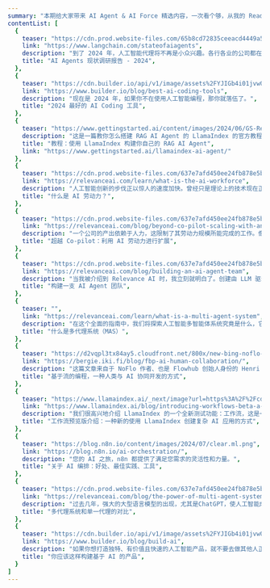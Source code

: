 ```yaml
---
summary: "本期给大家带来 AI Agent & AI Force 精选内容，一次看个够，从我的 Read it Later 中挑选整理而成。"
contentList: [
  {
    teaser: "https://cdn.prod.website-files.com/65b8cd72835ceeacd4449a53/6735c972bced5e29463aa2dc_3.%20In%20your%20opinion%2C%20which%20tasks.svg",
    link: "https://www.langchain.com/stateofaiagents",
    description: "到了 2024 年，人工智能代理将不再是小众兴趣。各行各业的公司都在更加严肃地考虑将代理整合到他们的工作流程中——从自动化日常任务，到协助数据分析或编写代码。",
    title: "AI Agents 现状调研报告 - 2024",
  },
  {
    teaser: "https://cdn.builder.io/api/v1/image/assets%2FYJIGb4i01jvw0SRdL5Bt%2Fa8a501e9483946fb8f8f1c8df09f5d8c?width=705",
    link: "https://www.builder.io/blog/best-ai-coding-tools",
    description: "现在是 2024 年，如果你不在使用人工智能编程，那你就落伍了。",
    title: "2024 最好的 AI Coding 工具",
  },
  {
    teaser: "https://www.gettingstarted.ai/content/images/2024/06/GS-ReAct-LlamaIndex-Diagram.png",
    description: "这是一篇教你怎么搭建 RAG AI Agent 的 LlamaIndex 的官方教程。",
    title: "教程：使用 LlamaIndex 构建你自己的 RAG AI Agent",
    link: "https://www.gettingstarted.ai/llamaindex-ai-agent/"
  },
  {
    teaser: "https://cdn.prod.website-files.com/637e7afd450ee24fb878e5b0/66f3c1f60d6cde6701759e7f_664592280a6c030430326cdc_AI%2520Workforce.png",
    link: "https://relevanceai.com/learn/what-is-the-ai-workforce",
    description: "人工智能创新的步伐正以惊人的速度加快。曾经只是理论上的技术现在正成为现实的可能。各行各业的公司正越来越多地采用人工智能来自动化任务，提高生产力，创造新的可能性。",
    title: "什么是 AI 劳动力？",
  },
  {
    teaser: "https://cdn.prod.website-files.com/637e7afd450ee24fb878e5b0/661f5f88bc99b6f9cdea5f40_https%253A%252F%252Fsubstack-post-media.s3.amazonaws.com%252Fpublic%252Fimages%252F1969d972-adf2-4571-b84b-d1fa8db14357_1095x795.png",
    link: "https://relevanceai.com/blog/beyond-co-pilot-scaling-with-an-ai-workforce",
    description: "一个公司的产出依赖于人力，这限制了其劳动力规模所能完成的工作。像计算和网络接入这样的突破推动了显著的生产率增长，但这些进步受到同一个共同因素的限制：人头数。",
    title: "超越 Co-pilot：利用 AI 劳动力进行扩展",
  },
  {
    teaser: "https://cdn.prod.website-files.com/637e7afd450ee24fb878e5b0/661f657776491a691dadd753_https%253A%252F%252Fsubstack-post-media.s3.amazonaws.com%252Fpublic%252Fimages%252F3d89708a-5154-4ea4-be6a-eff171eb0fb2_699x364.png",
    link: "https://relevanceai.com/blog/building-an-ai-agent-team",
    description: "当我被介绍到 Relevance AI 时，我立刻就明白了。创建由 LLM 驱动的东西来自动化工作的灵活性吸引了我这个营销自动化书呆子。动态推理能力意味着我现在可以自动化那些总是放在太难篮子里的东西。部分原因是因为它是低代码的，部分原因是迭代周期可以多么容易。",
    title: "构建一支 AI Agent 团队",
  },
  {
    teaser: "",
    link: "https://relevanceai.com/learn/what-is-a-multi-agent-system",
    description: "在这个全面的指南中，我们将探索人工智能多智能体系统究竟是什么，它们的关键能力，它们的工作原理，应用和示例，实际实施考虑，以及人工智能的整合如何解锁新的可能性。",
    title: "什么是多代理系统（MAS）",
  },
  {
    teaser: "https://d2vqpl3tx84ay5.cloudfront.net/800x/new-bing-noflo-component.png",
    link: "https://bergie.iki.fi/blog/fbp-ai-human-collaboration/",
    description: "这篇文章来自于 NoFlo 作者、也是 Flowhub 创始人身份的 Henri Bergius。",
    title: "基于流的编程，一种人类与 AI 协同开发的方式",
  },
  {
    teaser: "https://www.llamaindex.ai/_next/image?url=https%3A%2F%2Fcdn.sanity.io%2Fimages%2F7m9jw85w%2Fproduction%2F4db2cf184b7318891c997552e832638838e67620-1164x758.png%3Ffit%3Dmax%26auto%3Dformat&w=1200&q=75",
    link: "https://www.llamaindex.ai/blog/introducing-workflows-beta-a-new-way-to-create-complex-ai-applications-with-llamaindex",
    description: "我们很高兴地介绍 LlamaIndex 的一个全新测试功能：工作流，这是一种用于协调日益复杂的 AI 应用中操作的机制，我们发现用户正在构建这样的应用。",
    title: "工作流预览版介绍：一种新的使用 LlamaIndex 创建复杂 AI 应用的方式",
  },
  {
    teaser: "https://blog.n8n.io/content/images/2024/07/clear.ml.png",
    link: "https://blog.n8n.io/ai-orchestration/",
    description: "您的 AI 之旅，n8n 都提供了满足您需求的灵活性和力量。",
    title: "关于 AI 编排：好处、最佳实践、工具",
  },
  {
    teaser: "https://cdn.prod.website-files.com/637e7afd450ee24fb878e5b0/661f61c5199f522310895389_https%253A%252F%252Fsubstack-post-media.s3.amazonaws.com%252Fpublic%252Fimages%252F1b0912a2-1fb0-4b82-ad0b-88da9b09fc82_3200x1920.jpeg",
    link: "https://relevanceai.com/blog/the-power-of-multi-agent-systems-vs-single-agents",
    description: "过去几年，强大的大型语言模型的出现，尤其是ChatGPT，使人工智能成为全球瞩目的焦点。虽然这些模型在理解和生成类似人类的文本方面非常出色，但它们只代表了人工智能革命的开始。",
    title: "多代理系统和单一代理的对比",
  },
  {
    teaser: "https://cdn.builder.io/api/v1/image/assets%2FYJIGb4i01jvw0SRdL5Bt%2Fedcaf8d3b0764e11b8f47ef05f43e4d4?width=705",
    link: "https://www.builder.io/blog/build-ai",
    description: "如果你想打造独特、有价值且快速的人工智能产品，就不要去做其他人正在做的事情。我会告诉你应该做什么。",
    title: "你应该这样构建基于 AI 的产品",
  }
]
---
```

